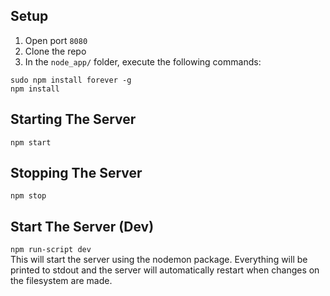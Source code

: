 ## Setup
1. Open port `8080`
2. Clone the repo
3. In the `node_app/` folder, execute the following commands:
```
sudo npm install forever -g
npm install
```

## Starting The Server
`npm start`

## Stopping The Server
`npm stop`

## Start The Server (Dev)
`npm run-script dev`  
This will start the server using the nodemon package. Everything will be printed to stdout and the server will automatically restart when changes on the filesystem are made.
